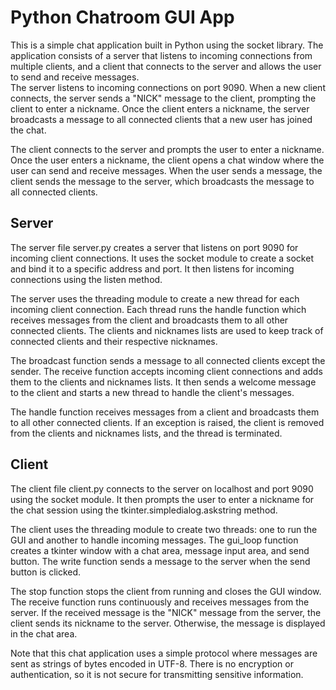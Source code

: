 # Python Chatroom GUI App
This is a simple chat application built in Python using the socket library. The application consists of a server that listens to incoming connections from multiple clients, and a client that connects to the server and allows the user to send and receive messages.
<br>
The server listens to incoming connections on port 9090. When a new client connects, the server sends a "NICK" message to the client, prompting the client to enter a nickname. Once the client enters a nickname, the server broadcasts a message to all connected clients that a new user has joined the chat.

The client connects to the server and prompts the user to enter a nickname. Once the user enters a nickname, the client opens a chat window where the user can send and receive messages. When the user sends a message, the client sends the message to the server, which broadcasts the message to all connected clients.


## Server
The server file server.py creates a server that listens on port 9090 for incoming client connections. It uses the socket module to create a socket and bind it to a specific address and port. It then listens for incoming connections using the listen method.

The server uses the threading module to create a new thread for each incoming client connection. Each thread runs the handle function which receives messages from the client and broadcasts them to all other connected clients. The clients and nicknames lists are used to keep track of connected clients and their respective nicknames.

The broadcast function sends a message to all connected clients except the sender. The receive function accepts incoming client connections and adds them to the clients and nicknames lists. It then sends a welcome message to the client and starts a new thread to handle the client's messages.

The handle function receives messages from a client and broadcasts them to all other connected clients. If an exception is raised, the client is removed from the clients and nicknames lists, and the thread is terminated.

## Client
The client file client.py connects to the server on localhost and port 9090 using the socket module. It then prompts the user to enter a nickname for the chat session using the tkinter.simpledialog.askstring method.

The client uses the threading module to create two threads: one to run the GUI and another to handle incoming messages. The gui_loop function creates a tkinter window with a chat area, message input area, and send button. The write function sends a message to the server when the send button is clicked.

The stop function stops the client from running and closes the GUI window. The receive function runs continuously and receives messages from the server. If the received message is the "NICK" message from the server, the client sends its nickname to the server. Otherwise, the message is displayed in the chat area.

Note that this chat application uses a simple protocol where messages are sent as strings of bytes encoded in UTF-8. There is no encryption or authentication, so it is not secure for transmitting sensitive information.
